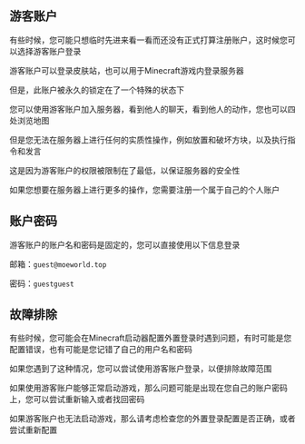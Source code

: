## 游客账户
有些时候，您可能只想临时先进来看一看而还没有正式打算注册账户，这时候您可以选择游客账户登录

游客账户可以登录皮肤站，也可以用于Minecraft游戏内登录服务器

但是，此账户被永久的锁定在了一个特殊的状态下

您可以使用游客账户加入服务器，看到他人的聊天，看到他人的动作，您也可以四处浏览地图

但是您无法在服务器上进行任何的实质性操作，例如放置和破坏方块，以及执行指令和发言

这是因为游客账户的权限被限制在了最低，以保证服务器的安全性

如果您想要在服务器上进行更多的操作，您需要注册一个属于自己的个人账户

## 账户密码
游客账户的账户名和密码是固定的，您可以直接使用以下信息登录

邮箱：`guest@moeworld.top`

密码：`guestguest`

## 故障排除
有些时候，您可能会在Minecraft启动器配置外置登录时遇到问题，有时可能是您配置错误，也有可能是您记错了自己的用户名和密码

如果您遇到了这种情况，您可以尝试使用游客账户登录，以便排除故障范围

如果使用游客账户能够正常启动游戏，那么问题可能是出现在您自己的账户密码上，您可以尝试重新输入或者找回密码

如果游客账户也无法启动游戏，那么请考虑检查您的外置登录配置是否正确，或者尝试重新配置